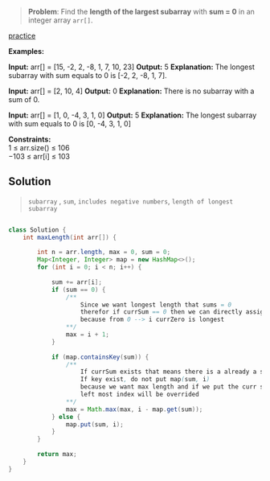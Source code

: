 > **Problem**: Find the **length of the largest subarray** with **sum = 0** in an integer array `arr[]`.

[practice](https://www.geeksforgeeks.org/problems/largest-subarray-with-0-sum/1)


**Examples:**

**Input:** arr[] = [15, -2, 2, -8, 1, 7, 10, 23]
**Output:** 5
**Explanation:** The longest subarray with sum equals to 0 is [-2, 2, -8, 1, 7].

**Input:** arr[] = [2, 10, 4]
**Output:** 0
**Explanation:** There is no subarray with a sum of 0.

**Input:** arr[] = [1, 0, -4, 3, 1, 0]
**Output:** 5
**Explanation:** The longest subarray with sum equals to 0 is [0, -4, 3, 1, 0]

**Constraints:**  
1 ≤ arr.size() ≤ 106  
−103 ≤ arr[i] ≤ 103

## Solution

> `subarray` , `sum`, `includes negative numbers`, `length of longest subarray`

```java

class Solution {
    int maxLength(int arr[]) {
    
        int n = arr.length, max = 0, sum = 0;    
        Map<Integer, Integer> map = new HashMap<>();
        for (int i = 0; i < n; i++) {
            
            sum += arr[i];
            if (sum == 0) {
                /** 
	                Since we want longest length that sums = 0
	                therefor if currSum == 0 then we can directly assign i + 1
		            because from 0 --> i currZero is longest
		        **/
                max = i + 1;
            }
            
            if (map.containsKey(sum)) {
	            /**
		            If currSum exists that means there is a already a sum
	                If key exist, do not put map(sum, i)
	                because we want max length and if we put the curr sum
	                left most index will be overrided
	            **/
	            max = Math.max(max, i - map.get(sum));
            } else {
                map.put(sum, i);
            }
        }
        
        return max;
    }
}

```